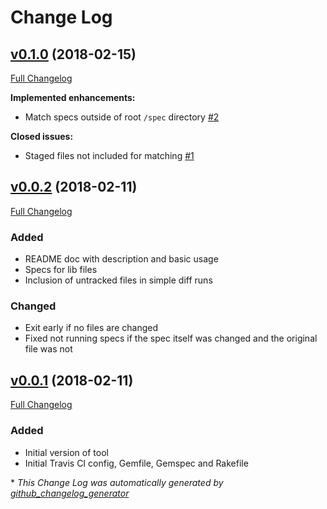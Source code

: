 # Change Log

## [v0.1.0](https://github.com/yumoose/grspec/tree/v0.1.0) (2018-02-15)
[Full Changelog](https://github.com/yumoose/grspec/compare/v0.0.2...v0.1.0)

**Implemented enhancements:**

- Match specs outside of root `/spec` directory [\#2](https://github.com/yumoose/grspec/issues/2)

**Closed issues:**

- Staged files not included for matching [\#1](https://github.com/yumoose/grspec/issues/1)

## [v0.0.2](https://github.com/yumoose/grspec/tree/v0.0.2) (2018-02-11)
[Full Changelog](https://github.com/yumoose/grspec/compare/v0.0.1...v0.0.2)
### Added
- README doc with description and basic usage
- Specs for lib files
- Inclusion of untracked files in simple diff runs

### Changed
- Exit early if no files are changed
- Fixed not running specs if the spec itself was changed and the original file was not

## [v0.0.1](https://github.com/yumoose/grspec/tree/v0.0.1) (2018-02-11)
[Full Changelog](https://github.com/yumoose/grspec/compare/edf3054...v0.0.2)
### Added
- Initial version of tool
- Initial Travis CI config, Gemfile, Gemspec and Rakefile

\* *This Change Log was automatically generated by [github_changelog_generator](https://github.com/skywinder/Github-Changelog-Generator)*